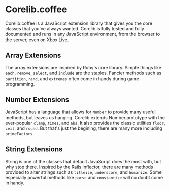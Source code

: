 Corelib.coffee
=======

Corelib.coffee is a JavaScript extension library that gives you the core classes that you've always wanted. Corelib is fully tested and fully documented and runs in any JavaScript environment, from the browser to the server, even on Xbox Live.

Array Extensions
----------------

The array extensions are inspired by Ruby's core library. Simple things like `each`, `remove`, `select`, and `include` are the staples. Fancier methods such as `partition`, `rand`, and `extremes` often come in handy during game programming.

Number Extensions
-----------------

JavaScript has a language that allows for `Number` to provide many useful methods, but leaves us hanging. Corelib extends Number.prototype with the ever-popular `clamp`, `times`, and `abs`. It also provides the classic utilities `floor`, `ceil`, and `round`. But that's just the begining, there are many more including `primeFactors`.

String Extensions
-----------------

String is one of the classes that default JavaScript does the most with, but why stop there. Inspired by the Rails inflector, there are many methods provided to alter strings such as `titleize`, `underscore`, and `humanize`. Some especially powerful methods like `parse` and `constantize` will no doubt come in handy.
